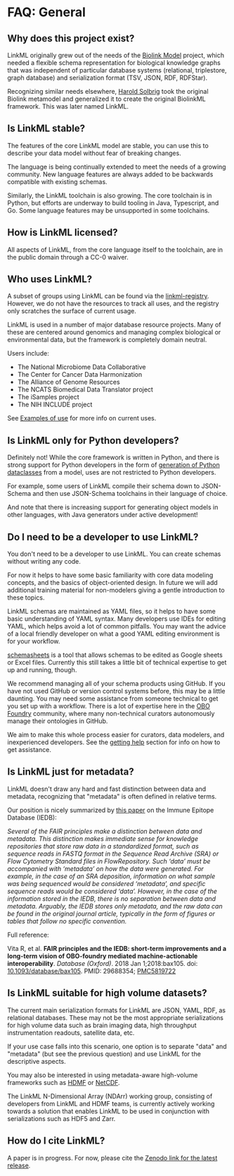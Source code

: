 # FAQ: General

## Why does this project exist?

LinkML originally grew out of the needs of the [Biolink Model](https://w3id.org/biolink/) project,
which needed a flexible schema representation for biological knowledge
graphs that was independent of particular database systems
(relational, triplestore, graph database) and serialization format
(TSV, JSON, RDF, RDFStar).

Recognizing similar needs elsewhere, [Harold Solbrig](https://github.com/hsolbrig) took the original
Biolink metamodel and generalized it to create the original BiolinkML framework.
This was later named LinkML.

## Is LinkML stable?

The features of the core LinkML model are stable, you can use this to
describe your data model without fear of breaking changes.

The language is being continually extended to meet the needs of a
growing community. New language features are always added to be
backwards compatible with existing schemas.

Similarly, the LinkML toolchain is also growing. The core toolchain
is in Python, but efforts are underway to build tooling in Java, Typescript,
and Go. Some language features may be unsupported in some toolchains.

## How is LinkML licensed?

All aspects of LinkML, from the core language itself to the toolchain,
are in the public domain through a CC-0 waiver.

## Who uses LinkML?

A subset of groups using LinkML can be found via the
[linkml-registry](https://linkml.io/linkml-registry/registry/).
However, we do not have the resources to track all uses,
and the registry only scratches the surface of current usage.

LinkML is used in a number of major database resource projects. Many
of these are centered around genomics and managing complex biological
or environmental data, but the framework is completely domain neutral.

Users include:

* The National Microbiome Data Collaborative
* The Center for Cancer Data Harmonization
* The Alliance of Genome Resources
* The NCATS Biomedical Data Translator project
* The iSamples project
* The NIH INCLUDE project

See [Examples of use](https://linkml.io/linkml/examples.html) for more
info on current uses.

## Is LinkML only for Python developers?

Definitely not! While the core framework is written in Python, and
there is strong support for Python developers in the form of
[generation of Python dataclasses](../generators/) from a model, uses are not restricted
to Python developers.

For example, some users of LinkML compile their schema down to
JSON-Schema and then use JSON-Schema toolchains in their language of choice.

And note that there is increasing support for generating object models
in other languages, with Java generators under active development!

## Do I need to be a developer to use LinkML?

You don't need to be a developer to use LinkML. You can create schemas
without writing any code.

For now it helps to have some basic familiarity with core data
modeling concepts, and the basics of object-oriented design. In future
we will add additional training material for non-modelers giving a
gentle introduction to these topics.

LinkML schemas are maintained as YAML files, so it helps to have some
basic understanding of YAML syntax. Many developers use IDEs for
editing YAML, which helps avoid a lot of common pitfalls. You may want
the advice of a local friendly developer on what a good YAML editing
environment is for your workflow.

[schemasheets](https://github.com/linkml/schemasheets) is a tool that
allows schemas to be edited as Google sheets or Excel files. Currently
this still takes a little bit of technical expertise to get up and
running, though.

We recommend managing all of your schema products using GitHub. If you
have not used GitHub or version control systems before, this may be a
little daunting. You may need some assistance from someone technical
to get you set up with a workflow. There is a lot of expertise
here in the [OBO Foundry](https://obofoundry.org) community, where
many non-technical curators autonomously manage their ontologies in
GitHub.

We aim to make this whole process easier for curators, data modelers,
and inexperienced developers. See the [getting help](getting-help)
section for info on how to get assistance.

## Is LinkML just for metadata?

LinkML doesn't draw any hard and fast distinction between data and
metadata, recognizing that "metadata" is often defined in relative
terms.

Our position is nicely summarized by [this
paper](https://www.ncbi.nlm.nih.gov/pmc/articles/PMC5819722) on the
Immune Epitope Database (IEDB):

_Several of the FAIR principles make a distinction between data and metadata. This distinction makes immediate sense for knowledge repositories that store raw data in a standardized format, such as sequence reads in FASTQ format in the Sequence Read Archive (SRA) or Flow Cytometry Standard files in FlowRepository. Such ‘data’ must be accompanied with ‘metadata’ on how the data were generated. For example, in the case of an SRA deposition, information on what sample was being sequenced would be considered ‘metadata’, and specific sequence reads would be considered ‘data’. However, in the case of the information stored in the IEDB, there is no separation between data and metadata. Arguably, the IEDB stores only metadata, and the raw data can be found in the original journal article, typically in the form of figures or tables that follow no specific convention._

Full reference:

Vita R, et al. **FAIR principles and the IEDB: short-term improvements and a long-term vision of OBO-foundry mediated machine-actionable interoperability**. _Database (Oxford)_. 2018 Jan 1;2018:bax105. doi: [10.1093/database/bax105](https://doi.org/10.1093/database/bax105). PMID: 29688354; [PMC5819722](https://www.ncbi.nlm.nih.gov/pmc/articles/PMC5819722)

## Is LinkML suitable for high volume datasets?

The current main serialization formats for LinkML are JSON, YAML, RDF,
as relational databases. These may not be the most appropriate
serializations for high volume data such as brain imaging data, high
throughput instrumentation readouts, satellite data, etc.

If your use case falls into this scenario, one option is to separate
"data" and "metadata" (but see the previous question) and use LinkML
for the descriptive aspects.

You may also be interested in using metadata-aware high-volume
frameworks such as [HDMF](https://hdmf.readthedocs.io/) or [NetCDF](https://www.unidata.ucar.edu/software/netcdf/).

The LinkML N-Dimensional Array (NDArr) working group, consisting of
developers from LinkML and HDMF teams, is currently actively working
towards a solution that enables LinkML to be used in conjunction with
serializations such as HDF5 and Zarr.

## How do I cite LinkML?

A paper is in progress. For now, please cite the [Zenodo link for the latest release](https://zenodo.org/record/8253177). 

